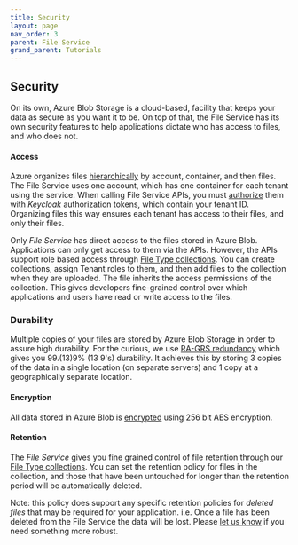 ```yaml
---
title: Security
layout: page
nav_order: 3
parent: File Service
grand_parent: Tutorials
---
```


## Security

On its own, Azure Blob Storage is a cloud-based, facility that keeps your data as secure as you want it to be. On top of that, the File Service has its own security features to help applications dictate who has access to files, and who does not.

#### Access

Azure organizes files [hierarchically](https://learn.microsoft.com/en-us/azure/storage/blobs/storage-blobs-introduction) by account, container, and then files. The File Service uses one account, which has one container for each tenant using the service. When calling File Service APIs, you must [authorize](/adsp-monorepo/tutorials/access-service/introduction.html) them with _Keycloak_ authorization tokens, which contain your tenant ID. Organizing files this way ensures each tenant has access to their files, and only their files.

Only _File Service_ has direct access to the files stored in Azure Blob. Applications can only get access to them via the APIs. However, the APIs support role based access through [File Type collections](/adsp-monorepo/tutorials/file-service/file-types.html). You can create collections, assign Tenant roles to them, and then add files to the collection when they are uploaded. The file inherits the access permissions of the collection. This gives developers fine-grained control over which applications and users have read or write access to the files.

### Durability

Multiple copies of your files are stored by Azure Blob Storage in order to assure high durability. For the curious, we use [RA-GRS redundancy](https://learn.microsoft.com/en-us/azure/storage/common/storage-redundancy#geo-redundant-storage) which gives you 99.(13)9% (13 9's) durability. It achieves this by storing 3 copies of the data in a single location (on separate servers) and 1 copy at a geographically separate location.

#### Encryption

All data stored in Azure Blob is [encrypted](https://learn.microsoft.com/en-us/azure/storage/common/storage-service-encryption?toc=%2Fazure%2Fstorage%2Fblobs%2Ftoc.json&bc=%2Fazure%2Fstorage%2Fblobs%2Fbreadcrumb%2Ftoc.json) using 256 bit AES encryption.

#### Retention

The _File Service_ gives you fine grained control of file retention through our [File Type collections](/adsp-monorepo/tutorials/file-service/file-types.html). You can set the retention policy for files in the collection, and those that have been untouched for longer than the retention period will be automatically deleted.

Note: this policy does support any specific retention policies for _deleted files_ that may be required for your application. i.e. Once a file has been deleted from the File Service the data will be lost. Please [let us know](adsp@gov.ab.ca) if you need something more robust.

